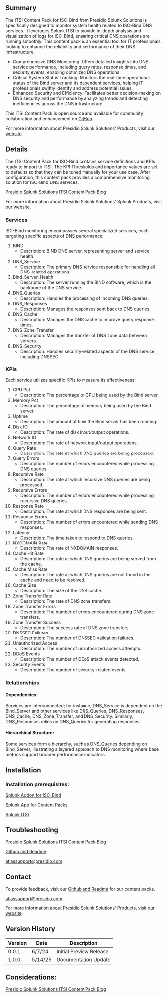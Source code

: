 ## Summary
The ITSI Content Pack for ISC-Bind from Presidio Splunk Solutions is specifically designed to monitor system health related to ISC-Bind DNS services. It leverages Splunk ITSI to provide in-depth analysis and visualization of logs for ISC-Bind, ensuring critical DNS operations are running smoothly. This content pack is an essential tool for IT professionals looking to enhance the reliability and performance of their DNS infrastructure.

* Comprehensive DNS Monitoring: Offers detailed insights into DNS service performance, including query rates, response times, and security events, enabling optimized DNS operations.
* Critical System Status Tracking: Monitors the real-time operational status of the Bind server and its dependent services, helping IT professionals swiftly identify and address potential issues.
* Enhanced Security and Efficiency: Facilitates better decision-making on DNS security and performance by analyzing trends and detecting inefficiencies across the DNS infrastructure.

This ITSI Content Pack is open source and available for community collaboration and enhancement on [GitHub](https://www.github.com/kinneygroup).

For more information about Presidio Splunk Solutions' Products, visit our [website](https://kinneygroup.com/atlas).

## Details
The ITSI Content Pack for ISC-Bind contains service definitions and KPIs ready to import to ITSI. The KPI Thresholds and importance values are set to defaults so that they can be tuned manually for your use case. After configuration, this content pack provides a comprehensive monitoring solution for ISC-Bind DNS services.

[Presidio Splunk Solutions ITSI Content Pack Blog](https://kinneygroup.com/blog/installing-itsi-content-packs/)

For more information about Presidio Splunk Solutions' Splunk Products, visit our [website](https://kinneygroup.com/atlas).

### Services
ISC-Bind monitoring encompasses several specialized services, each targeting specific aspects of DNS performance:

1. BIND
    * Description: BIND DNS server, representing server and service health.
2. DNS_Service
    * Description: The primary DNS service responsible for handling all DNS-related operations.
3. Bind_Server_Health
    * Description: The server running the BIND software, which is the backbone of the DNS service.
4. DNS_Queries
    * Description: Handles the processing of incoming DNS queries.
5. DNS_Responses
    * Description: Manages the responses sent back to DNS queries.
6. DNS_Cache
    * Description: Manages the DNS cache to improve query response times.
7. DNS_Zone_Transfer
    * Description: Manages the transfer of DNS zone data between servers.
8. DNS_Security
    * Description: Handles security-related aspects of the DNS service, including DNSSEC.

### KPIs
Each service utilizes specific KPIs to measure its effectiveness:

1. CPU Pct
    * Description: The percentage of CPU being used by the Bind server.
2. Memory Pct
    * Description: The percentage of memory being used by the Bind server.
3. Uptime
    * Description: The amount of time the Bind server has been running.
4. Disk IO
    * Description: The rate of disk input/output operations.
5. Network IO
    * Description: The rate of network input/output operations.
6. Query Rate
    * Description: The rate at which DNS queries are being processed.
7. Query Errors
    * Description: The number of errors encountered while processing DNS queries.
8. Recursive Rate
    * Description: The rate at which recursive DNS queries are being processed.
9. Recursive Errors
    * Description: The number of errors encountered while processing recursive DNS queries.
10. Response Rate
    * Description: The rate at which DNS responses are being sent.
11. Response Errors
    * Description: The number of errors encountered while sending DNS responses.
12. Latency
    * Description: The time taken to respond to DNS queries.
13. NXDOMAIN Rate
    * Description: The rate of NXDOMAIN responses.
14. Cache Hit Rate
    * Description: The rate at which DNS queries are being served from the cache.
15. Cache Miss Rate
    * Description: The rate at which DNS queries are not found in the cache and need to be resolved.
16. Cache Size
    * Description: The size of the DNS cache.
17. Zone Transfer Rate
    * Description: The rate of DNS zone transfers.
18. Zone Transfer Errors
    * Description: The number of errors encountered during DNS zone transfers.
19. Zone Transfer Success
    * Description: The success rate of DNS zone transfers.
20. DNSSEC Failures
    * Description: The number of DNSSEC validation failures.
21. Unauthorized Access
    * Description: The number of unauthorized access attempts.
22. DDoS Events
    * Description: The number of DDoS attack events detected.
23. Security Events
    * Description: The number of security-related events.

### Relationships
#### Dependencies:
Services are interconnected; for instance, DNS_Service is dependent on the Bind_Server and other services like DNS_Queries, DNS_Responses, DNS_Cache, DNS_Zone_Transfer, and DNS_Security. Similarly, DNS_Responses relies on DNS_Queries for generating responses.

#### Hierarchical Structure:
Some services form a hierarchy, such as DNS_Queries depending on Bind_Server, illustrating a layered approach to DNS monitoring where base metrics support broader performance indicators.

## Installation

### Installation prerequisites:

[Splunk Addon for ISC-Bind](https://splunkbase.splunk.com)

[Splunk App for Content Packs](https://splunkbase.splunk.com/app/5391)

[Splunk ITSI](https://www.splunk.com/en_us/products/it-service-intelligence.html)

## Troubleshooting

[Presidio Splunk Solutions ITSI Content Pack Blog](https://kinneygroup.com/blog/installing-itsi-content-packs/)

[Github and Readme](https://www.github.com/kinneygroup)

atlassupport@presidio.com

## Contact

To provide feedback, visit our [Github and Readme](https://www.github.com/kinneygroup) for our content packs.

atlassupport@presidio.com

For more information about Presidio Splunk Solutions' Products, visit our [website](https://kinneygroup.com/atlas).

## Version History

| Version | Date  | Description               |
|---------|-------|---------------------------|
| 0.0.1   | 6/7/24 | Initial Preview Release   |
| 1.0.0   | 5/14/25 | Documentation Update |

## Considerations:

[Presidio Splunk Solutions ITSI Content Pack Blog](https://kinneygroup.com/blog/installing-itsi-content-packs/)